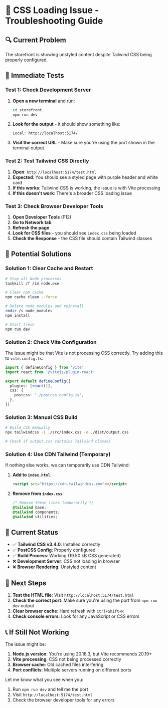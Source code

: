# 🚨 CSS Loading Issue - Troubleshooting Guide

## 🔍 **Current Problem**

The storefront is showing unstyled content despite Tailwind CSS being properly configured.

## 🧪 **Immediate Tests**

### Test 1: Check Development Server
1. **Open a new terminal** and run:
   ```bash
   cd storefront
   npm run dev
   ```

2. **Look for the output** - it should show something like:
   ```
   Local: http://localhost:5174/
   ```

3. **Visit the correct URL** - Make sure you're using the port shown in the terminal output.

### Test 2: Test Tailwind CSS Directly
1. **Open**: `http://localhost:5174/test.html`
2. **Expected**: You should see a styled page with purple header and white card
3. **If this works**: Tailwind CSS is working, the issue is with Vite processing
4. **If this doesn't work**: There's a broader CSS loading issue

### Test 3: Check Browser Developer Tools
1. **Open Developer Tools** (F12)
2. **Go to Network tab**
3. **Refresh the page**
4. **Look for CSS files** - you should see `index.css` being loaded
5. **Check the Response** - the CSS file should contain Tailwind classes

## 🔧 **Potential Solutions**

### Solution 1: Clear Cache and Restart
```bash
# Stop all Node processes
taskkill /f /im node.exe

# Clear npm cache
npm cache clean --force

# Delete node_modules and reinstall
rmdir /s node_modules
npm install

# Start fresh
npm run dev
```

### Solution 2: Check Vite Configuration
The issue might be that Vite is not processing CSS correctly. Try adding this to `vite.config.ts`:

```typescript
import { defineConfig } from 'vite'
import react from '@vitejs/plugin-react'

export default defineConfig({
  plugins: [react()],
  css: {
    postcss: './postcss.config.js',
  },
})
```

### Solution 3: Manual CSS Build
```bash
# Build CSS manually
npx tailwindcss -i ./src/index.css -o ./dist/output.css

# Check if output.css contains Tailwind classes
```

### Solution 4: Use CDN Tailwind (Temporary)
If nothing else works, we can temporarily use CDN Tailwind:

1. **Add to `index.html`**:
   ```html
   <script src="https://cdn.tailwindcss.com"></script>
   ```

2. **Remove from `index.css`**:
   ```css
   /* Remove these lines temporarily */
   @tailwind base;
   @tailwind components;
   @tailwind utilities;
   ```

## 🎯 **Current Status**

- ✅ **Tailwind CSS v3.4.0**: Installed correctly
- ✅ **PostCSS Config**: Properly configured
- ✅ **Build Process**: Working (19.50 kB CSS generated)
- ❌ **Development Server**: CSS not loading in browser
- ❌ **Browser Rendering**: Unstyled content

## 🚀 **Next Steps**

1. **Test the HTML file**: Visit `http://localhost:5174/test.html`
2. **Check the correct port**: Make sure you're using the port from `npm run dev` output
3. **Clear browser cache**: Hard refresh with `Ctrl+Shift+R`
4. **Check console errors**: Look for any JavaScript or CSS errors

## 📞 **If Still Not Working**

The issue might be:
1. **Node.js version**: You're using 20.18.3, but Vite recommends 20.19+
2. **Vite processing**: CSS not being processed correctly
3. **Browser cache**: Old cached files interfering
4. **Port conflicts**: Multiple servers running on different ports

Let me know what you see when you:
1. Run `npm run dev` and tell me the port
2. Visit `http://localhost:5174/test.html`
3. Check the browser developer tools for any errors





